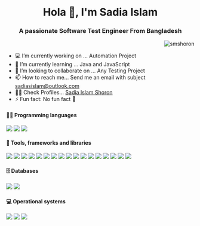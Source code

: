 <!-- <h1 id="home"><img src="https://media.giphy.com/media/hvRJCLFzcasrR4ia7z/giphy.gif" width="30"/> Hola </h1> -->

<h1 align="center">Hola 👋, I'm Sadia Islam</h1>
<h3 align="center">A passionate Software Test Engineer From Bangladesh </h3>

<p align="right"> <img src="https://komarev.com/ghpvc/?username=smshoron&label=Profile%20views&color=0e75b6&style=flat" alt="smshoron" /> </p>

- 💻 I’m currently working on ... Automation Project
- 📖 I’m currently learning ... Java and JavaScript
- 🤝 I’m looking to collaborate on ... Any Testing Project
- 📫 How to reach me... Send me an email with subject sadiasislam@outlook.com
- 👩‍💻 Check Profiles... <a href="https://linktr.ee/sadiamshoron">Sadia Islam Shoron</a>
- ⚡ Fun fact: No fun fact 🙂

#### 👨‍💻 Programming languages

 <p>
    <a href="#home"><img src=https://img.shields.io/badge/java-%23ED8B00.svg?style=for-the-badge&logo=java&logoColor=white></a>
    <a href="#home"><img src=https://img.shields.io/badge/javascript-%23323330.svg?style=for-the-badge&logo=javascript&logoColor=%23F7DF1E></a>
    <a href="#home"><img src=https://img.shields.io/badge/python-3670A0?style=for-the-badge&logo=python&logoColor=ffdd54></a>
</p>


#### 🧰 Tools, frameworks and libraries

<p>
    <a href="#home"><img src=https://img.shields.io/badge/-Mocha%20-%23525252.svg?style=flat&logo=Mocha&></a>
    <a href="#home"><img src=https://img.shields.io/badge/-Docker%20-%23525252.svg?style=flat&logo=docker&></a>
    <a href="#home"><img src=https://img.shields.io/badge/-Cypress%20-%23525252.svg?style=flat&logo=cypress&></a>
    <a href="#home"><img src=https://img.shields.io/badge/-Gradle%20-%23525252.svg?style=flat&logo=Gradle&></a>
    <a href="#home"><img src=https://img.shields.io/badge/-WebdriverIO%20-%23525252.svg?style=flat&logo=WebdriverIO&></a>
    <a href="#home"><img src=https://img.shields.io/badge/-Cucumber%20-%23525252.svg?style=flat&logo=cucumber&></a>
    <a href="#home"><img src=https://img.shields.io/badge/-Selenium%20-%23525252.svg?style=flat&logo=selenium&></a>
    <a href="#home"><img src=https://img.shields.io/badge/git-%23F05033.svg?style=for-the-badge&logo=git&logoColor=white></a>
    <a href="#home"><img src=https://img.shields.io/badge/-GitHub%20-%23525252.svg?style=flat&logo=github&></a>
    <a href="#home"><img src=https://img.shields.io/badge/JMeter%20-%23525252.svg?style=flat&logo=Jenkins&></a>
    <a href="#home"><img src=https://img.shields.io/badge/jenkins-%232C5263.svg?style=for-the-badge&logo=jenkins&logoColor=white></a>
    <a href="#home"><img src=https://img.shields.io/badge/-Visual%20Studio%20Code%20-%23525252.svg?style=flat&logo=visual-studio-code&logoColor=007ACC&></a>
    <a href="#home"><img src=https://img.shields.io/badge/-IntelliJ%20-%23525252.svg?style=flat&logo=jetbrains&></a>
    <a href="#home"><img src=https://img.shields.io/badge/-Postman%20-%23525252.svg?style=flat&logo=postman&></a> 
    <a href="#home"><img src=https://img.shields.io/badge/jira-%230A0FFF.svg?style=for-the-badge&logo=jira&logoColor=white></a>
    <a href="#home"><img src=https://img.shields.io/badge/-PyCharm%20-%23525252.svg?style=flat&logo=Pycharm&logoColor=green&></a>
    <a href="#home"><img src=https://img.shields.io/badge/-Appium%20-%23525252.svg?style=flat&logo=selenium&logoColor=purple&></a>
    
</p>


#### 🗄️ Databases

<p>
  <a href="#home"><img src=https://img.shields.io/badge/-MySQL%20-%23525252.svg?style=flat&logo=mysql&logoColor=white&></a>
  <a href="#home"><img src=https://img.shields.io/badge/MongoDB%20-%23525252.svg?style=flat&logo=MongoDB&></a>

</p>

#### 💻 Operational systems

<p>
  <a href="#home"><img src=https://img.shields.io/badge/Linux-FCC624?style=for-the-badge&logo=linux&logoColor=black></a>
  <a href="#home"><img src=https://img.shields.io/badge/Ubuntu-E95420?style=for-the-badge&logo=ubuntu&logoColor=white></a>
  <a href="#home"><img src=https://img.shields.io/badge/Windows-0078D6?style=for-the-badge&logo=windows&logoColor=white></a>
</p>

<!--
**SMShoron/SMShoron** is a ✨ _special_ ✨ repository because its `README.md` (this file) appears on your GitHub profile.

Here are some ideas to get you started:

- 🔭 I’m currently working on ...
- 🌱 I’m currently learning ...
- 👯 I’m looking to collaborate on ...
- 🤔 I’m looking for help with ...
- 💬 Ask me about ...
- 📫 How to reach me: ...
- 😄 Pronouns: ...
- ⚡ Fun fact: ...
-->
